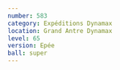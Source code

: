 ```yaml
---
number: 583
category: Expéditions Dynamax
location: Grand Antre Dynamax
level: 65
version: Epée
ball: super
---
```

